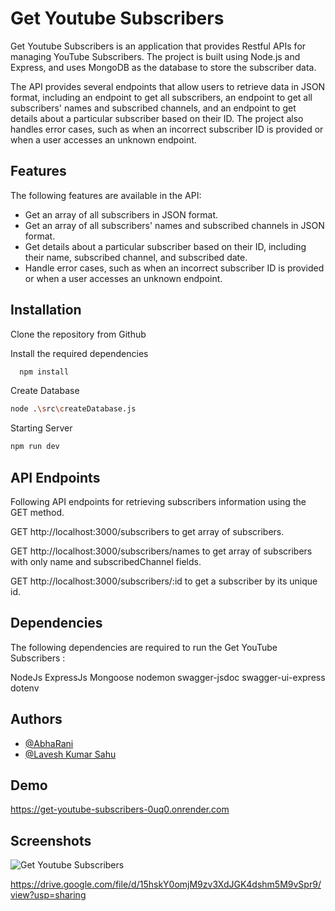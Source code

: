 # Get Youtube Subscribers

Get Youtube Subscribers is an application that provides Restful APIs for managing YouTube Subscribers. The project is built using Node.js and Express, and uses MongoDB as the database to store the subscriber data.

The API provides several endpoints that allow users to retrieve data in JSON format, including an endpoint to get all subscribers, an endpoint to get all subscribers' names and subscribed channels, and an endpoint to get details about a particular subscriber based on their ID. The project also handles error cases, such as when an incorrect subscriber ID is provided or when a user accesses an unknown endpoint.

## Features

The following features are available in the API:

- Get an array of all subscribers in JSON format.
- Get an array of all subscribers' names and subscribed channels in JSON format.
- Get details about a particular subscriber based on their ID, including their name, subscribed channel, and subscribed date.
- Handle error cases, such as when an incorrect subscriber ID is provided or when a user accesses an unknown endpoint.

## Installation

Clone the repository from Github

Install the required dependencies

```bash
  npm install
```

Create Database

```bash
node .\src\createDatabase.js
```

Starting Server

```bash
npm run dev
```

## API Endpoints

Following API endpoints for retrieving subscribers information using the GET method.

GET http://localhost:3000/subscribers to get array of subscribers.

GET http://localhost:3000/subscribers/names to get array of subscribers with only name and subscribedChannel fields.

GET http://localhost:3000/subscribers/:id to get a subscriber by its unique id.

## Dependencies

The following dependencies are required to run the Get YouTube Subscribers :

NodeJs
ExpressJs
Mongoose
nodemon
swagger-jsdoc
swagger-ui-express
dotenv

## Authors

- [@AbhaRani](https://www.github.com/abharani)
- [@Lavesh Kumar Sahu](https://www.github.com/Lavesh1208)

## Demo
https://get-youtube-subscribers-0uq0.onrender.com
## Screenshots

![Get Youtube Subscribers](https://via.placeholder.com/468x300?text=App+Screenshot+Here)

https://drive.google.com/file/d/15hskY0omjM9zv3XdJGK4dshm5M9vSpr9/view?usp=sharing
